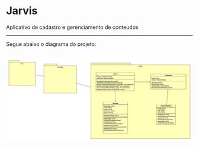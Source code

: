 Jarvis
============

Aplicativo de cadastro e gerenciamento de conteudos

------------------------------------

Segue abaixo o diagrama do projeto:

![imagem](imagem/Diagrama.jpg)
------------------------------------
